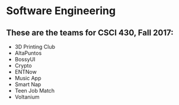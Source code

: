 # Software Engineering

## These are the teams for CSCI 430, Fall 2017:

* 3D Printing Club
* AltaPuntos
* BossyUI
* Crypto
* ENTNow
* Music App
* Smart Nap
* Teen Job Match
* Voltanium
